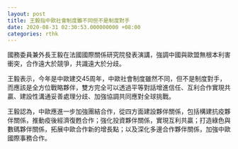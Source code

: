```yaml
---
layout: post
title: 王毅指中歐社會制度雖不同但不是制度對手
date: 2020-08-31 02:30:53.000000000 +08:00
categories: rthk
---
```


國務委員兼外長王毅在法國國際關係研究院發表演講，強調中國與歐盟無根本利害衝突，合作遠大於競爭，共識遠大於分歧。

王毅表示，今年是中歐建交45周年，中歐社會制度雖然不同，但不是制度對手，而應該是全方位戰略夥伴，雙方完全可以透過平等對話增進信任、互利合作實現共贏、建設性溝通妥善處理分歧、加強協調共同應對全球挑戰。

王毅認為，中歐應進一步加強團結合作，從四方面建設夥伴關係，包括構建抗疫夥伴關係，推動疫後經濟復甦合作；強化投資夥伴關係，實現互利共贏；打造綠色與數碼夥伴關係，拓展中歐合作新的增長點；以及深化多邊合作夥伴關係，加強中歐國際事務合作。
